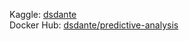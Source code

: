 Kaggle: [dsdante](https://www.kaggle.com/dsdante)  
Docker Hub: [dsdante/predictive-analysis](https://hub.docker.com/repository/docker/dsdante/predictive-analysis/general)
